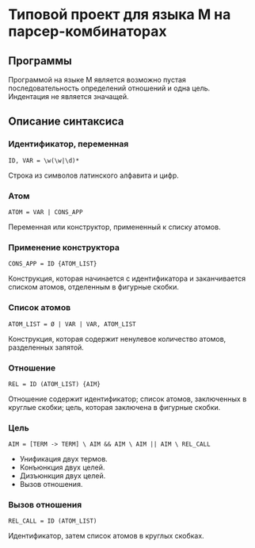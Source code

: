 # Типовой проект для языка M на парсер-комбинаторах

## Программы

Программой на языке M является возможно пустая последовательность определений отношений и одна цель. <br>
Индентация не является значащей.

## Описание синтаксиса 

### Идентификатор, переменная
```regexp
ID, VAR = \w(\w|\d)*
```
Строка из символов латинского алфавита и цифр.

### Атом 
```regexp
ATOM = VAR | CONS_APP 
```
Переменная или конструктор, примененный к списку атомов.

### Применение конструктора
```regexp
CONS_APP = ID {ATOM_LIST}
```
Конструкция, которая начинается с идентификатора и заканчивается списком атомов, отделенным в фигурные скобки.


### Список атомов 
```regexp
ATOM_LIST = Ø | VAR | VAR, ATOM_LIST
```
Конструкция, которая содержит ненулевое количество атомов, разделенных запятой.


### Отношение
```regexp
REL = ID (ATOM_LIST) {AIM}
```
Отношение содержит идентификатор; список атомов, заключенных в круглые скобки; цель, которая 
заключена в фигурные скобки. 

### Цель 
```regexp
AIM = [TERM -> TERM] \ AIM && AIM \ AIM || AIM \ REL_CALL 
```
- Унификация двух термов.
- Конъюнкция двух целей.
- Дизъюнкция двух целей.
- Вызов отношения.

### Вызов отношения
```regexp
REL_CALL = ID (ATOM_LIST)
```
Идентификатор, затем список атомов в круглых скобках. 
